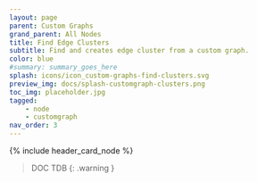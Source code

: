 ```yaml
---
layout: page
parent: Custom Graphs
grand_parent: All Nodes
title: Find Edge Clusters
subtitle: Find and creates edge cluster from a custom graph.
color: blue
#summary: summary_goes_here
splash: icons/icon_custom-graphs-find-clusters.svg
preview_img: docs/splash-customgraph-clusters.png
toc_img: placeholder.jpg
tagged: 
    - node
    - customgraph
nav_order: 3
---
```


{% include header_card_node %}

> DOC TDB
{: .warning }